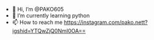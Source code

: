 - 👋 Hi, I’m @PAKO605
- 🌱 I’m currently learning python
- 📫 How to reach me https://instagram.com/pako.nett?igshid=YTQwZjQ0NmI0OA==

<!---
PAKO605/PAKO605 is a ✨ special ✨ repository because its `README.md` (this file) appears on your GitHub profile.
You can click the Preview link to take a look at your changes.
--->
